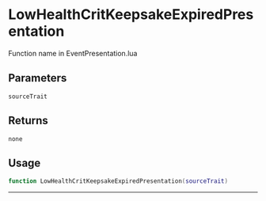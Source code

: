# LowHealthCritKeepsakeExpiredPresentation
Function name in EventPresentation.lua
## Parameters
`sourceTrait`
## Returns
`none`
## Usage
```lua
function LowHealthCritKeepsakeExpiredPresentation(sourceTrait)
```
---
